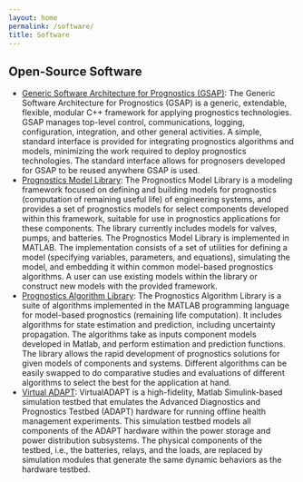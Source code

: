 ```yaml
---
layout: home
permalink: /software/
title: Software
---
```


## Open-Source Software
- <a href="https://github.com/nasa/GSAP/">Generic Software Architecture for Prognostics (GSAP)</a>: The Generic Software Architecture for Prognostics (GSAP) is a generic, extendable, flexible, modular C++ framework for applying prognostics technologies. GSAP manages top-level control, communications, logging, configuration, integration, and other general activities. A simple, standard interface is provided for integrating prognostics algorithms and models, minimizing the work required to deploy prognostics technologies. The standard interface allows for prognosers developed for GSAP to be reused anywhere GSAP is used.
- <a href="https://github.com/nasa/PrognosticsModelLibrary/">Prognostics Model Library</a>: The Prognostics Model Library is a modeling framework focused on defining and building models for prognostics (computation of remaining useful life) of engineering systems, and provides a set of prognostics models for select components developed within this framework, suitable for use in prognostics applications for these components. The library currently includes models for valves, pumps, and batteries. The Prognostics Model Library is implemented in MATLAB. The implementation consists of a set of utilities for defining a model (specifying variables, parameters, and equations), simulating the model, and embedding it within common model-based prognostics algorithms. A user can use existing models within the library or construct new models with the provided framework.
- <a href="https://github.com/nasa/PrognosticsAlgorithmLibrary/">Prognostics Algorithm Library</a>: The Prognostics Algorithm Library is a suite of algorithms implemented in the MATLAB programming language for model-based prognostics (remaining life computation). It includes algorithms for state estimation and prediction, including uncertainty propagation. The algorithms take as inputs component models developed in Matlab, and perform estimation and prediction functions. The library allows the rapid development of prognostics solutions for given models of components and systems. Different algorithms can be easily swapped to do comparative studies and evaluations of different algorithms to select the best for the application at hand.
- <a href="https://github.com/nasa/VirtualADAPT/">Virtual ADAPT</a>:
VirtualADAPT is a high-fidelity, Matlab Simulink-based simulation testbed that emulates the Advanced Diagnostics and Prognostics Testbed (ADAPT) hardware for running offline health management experiments. This simulation testbed models all components of the ADAPT hardware within the power storage and power distribution subsystems. The physical components of the testbed, i.e., the batteries, relays, and the loads, are replaced by simulation modules that generate the same dynamic behaviors as the hardware testbed.
